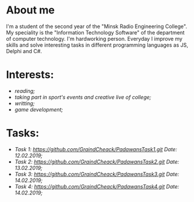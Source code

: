 # About me

I'm a student of the second year of the "Minsk Radio Engineering College". My speciality is the "Information Technology Software" of the department of computer technology. I'm hardworking person. Everyday I improve my skills and solve interesting tasks in different programming languages as JS, Delphi and C#.  

# Interests:

- _reading;_
- _taking part in sport's events and creative live of college;_
- _writting;_
- _game development;_

# Tasks:
- _Task 1: https://github.com/GraindCheack/PadawansTask1.git Date: 12.02.2019;_
- _Task 2: https://github.com/GraindCheack/PadawansTask2.git Date: 13.02.2019;_
- _Task 3: https://github.com/GraindCheack/PadawansTask3.git Date: 14.02.2019;_
- _Task 4: https://github.com/GraindCheack/PadawansTask4.git Date: 14.02.2019;_
